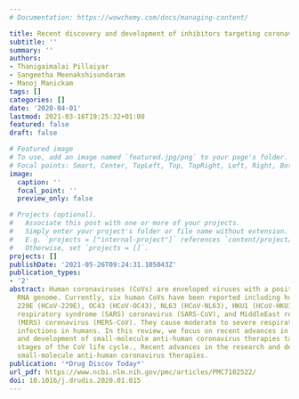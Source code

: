 ```yaml
---
# Documentation: https://wowchemy.com/docs/managing-content/

title: Recent discovery and development of inhibitors targeting coronaviruses
subtitle: ''
summary: ''
authors:
- Thanigaimalai Pillaiyar
- Sangeetha Meenakshisundaram
- Manoj Manickam
tags: []
categories: []
date: '2020-04-01'
lastmod: 2021-03-16T19:25:32+01:00
featured: false
draft: false

# Featured image
# To use, add an image named `featured.jpg/png` to your page's folder.
# Focal points: Smart, Center, TopLeft, Top, TopRight, Left, Right, BottomLeft, Bottom, BottomRight.
image:
  caption: ''
  focal_point: ''
  preview_only: false

# Projects (optional).
#   Associate this post with one or more of your projects.
#   Simply enter your project's folder or file name without extension.
#   E.g. `projects = ["internal-project"]` references `content/project/deep-learning/index.md`.
#   Otherwise, set `projects = []`.
projects: []
publishDate: '2021-05-26T09:24:31.105043Z'
publication_types:
- '2'
abstract: Human coronaviruses (CoVs) are enveloped viruses with a positive-sense single-stranded
  RNA genome. Currently, six human CoVs have been reported including human coronavirus
  229E (HCoV-229E), OC43 (HCoV-OC43), NL63 (HCoV-NL63), HKU1 (HCoV-HKU1), severe acute
  respiratory syndrome (SARS) coronavirus (SARS-CoV), and MiddleEast respiratory syndrome
  (MERS) coronavirus (MERS-CoV). They cause moderate to severe respiratory and intestinal
  infections in humans. In this review, we focus on recent advances in the research
  and development of small-molecule anti-human coronavirus therapies targeting different
  stages of the CoV life cycle., Recent advances in the research and development of
  small-molecule anti-human coronavirus therapies.
publication: '*Drug Discov Today*'
url_pdf: https://www.ncbi.nlm.nih.gov/pmc/articles/PMC7102522/
doi: 10.1016/j.drudis.2020.01.015
---
```

